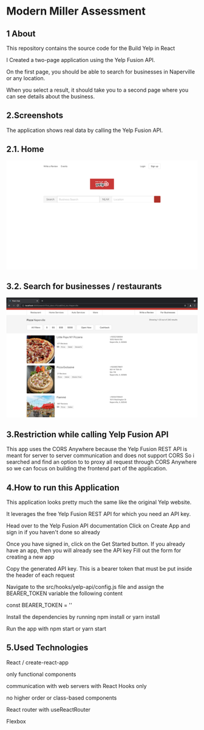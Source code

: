 # Modern Miller Assessment

## 1 About

This repository contains the source code for the Build Yelp in React

I Created a two-page application using the Yelp Fusion API.

On the first page, you should be able to search for businesses in Naperville or any location.

When you select a result, it should take you to a second page where you can see details about the business.

## 2.Screenshots

The application shows real data by calling the Yelp Fusion API.

## 2.1. Home
![Yelp Home](/src/ReadmeImages/HomePage.png)


## 3.2. Search for businesses / restaurants
![Yelp Search](/src/ReadmeImages/businessDetails.png)


## 3.Restriction while calling Yelp Fusion API

This app uses the CORS Anywhere because the Yelp Fusion REST API is meant for server to server communication and does not support CORS So i searched and find an option to to proxy all request through CORS Anywhere so we can focus on building the frontend part of the application.

## 4.How to run this Application

This application looks pretty much the same like the original Yelp website.

It leverages the free Yelp Fusion REST API for which you need an API key.

Head over to the Yelp Fusion API documentation
Click on Create App and sign in if you haven't done so already

Once you have signed in, click on the Get Started button. If you already have an app, then you will already see the API key
Fill out the form for creating a new app

Copy the generated API key. This is a bearer token that must be put inside the header of each request

Navigate to the src/hooks/yelp-api/config.js file and assign the BEARER_TOKEN variable the following content

const BEARER_TOKEN = '<your-token-here>'

Install the dependencies by running npm install or yarn install

Run the app with npm start or yarn start

## 5.Used Technologies

React / create-react-app

only functional components

communication with web servers with React Hooks only

no higher order or class-based components

React router with useReactRouter

Flexbox



